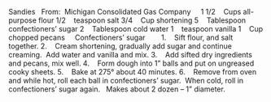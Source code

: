 Sandies
 
From:  Michigan Consolidated Gas Company
 
 
1 1/2    Cups all-purpose flour
1/2    teaspoon salt
3/4    Cup shortening
5    Tablespoon confectioners’ sugar
2    Tablespoon cold water
1    teaspoon vanilla
1    Cup chopped pecans
    Confectioners’ sugar
    
 
1.    Sift flour, and salt together.
2.    Cream shortening, gradually add sugar and continue creaming.  Add water and vanilla and mix.
3.    Add sifted dry ingredients and pecans, mix well.
4.    Form dough into 1” balls and put on ungreased cooky sheets.
5.    Bake at 275° about 40 minutes.
6.    Remove from oven and while hot, roll each ball in confectioners’ sugar.  When cold, roll in confectioners’ sugar again.
 
Makes about 2 dozen – 1” diameter.
 
